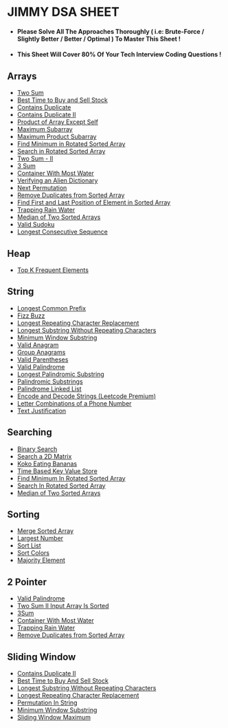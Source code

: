 <h1>JIMMY DSA SHEET</h1>

- <h4>Please Solve All The Approaches Thoroughly ( i.e: Brute-Force / Slightly Better / Better / Optimal ) To Master This Sheet !</h4>
- <h4>This Sheet Will Cover 80% Of Your Tech Interview Coding Questions !</h4>


<h2>Arrays</h2>

- [ Two Sum ](https://leetcode.com/problems/two-sum/)
- [ Best Time to Buy and Sell Stock ](https://leetcode.com/problems/best-time-to-buy-and-sell-stock/)
- [ Contains Duplicate ](https://leetcode.com/problems/contains-duplicate/)
- [ Contains Duplicate II ](https://leetcode.com/problems/contains-duplicate-ii/)
- [ Product of Array Except Self ](https://leetcode.com/problems/product-of-array-except-self/)
- [ Maximum Subarray ](https://leetcode.com/problems/maximum-subarray/)
- [ Maximum Product Subarray ](https://leetcode.com/problems/maximum-product-subarray/)
- [ Find Minimum in Rotated Sorted Array ](https://leetcode.com/problems/find-minimum-in-rotated-sorted-array/)
- [ Search in Rotated Sorted Array ](https://leetcode.com/problems/search-in-rotated-sorted-array/)
- [ Two Sum - II ](https://leetcode.com/problems/two-sum-ii-input-array-is-sorted/)
- [ 3 Sum ](https://leetcode.com/problems/3sum/)
- [ Container With Most Water ](https://leetcode.com/problems/container-with-most-water/)
- [ Verifying an Alien Dictionary ](https://leetcode.com/problems/verifying-an-alien-dictionary/)
- [ Next Permutation ](https://leetcode.com/problems/next-permutation/)
- [ Remove Duplicates from Sorted Array ](https://leetcode.com/problems/remove-duplicates-from-sorted-array/)
- [ Find First and Last Position of Element in Sorted Array ](https://leetcode.com/problems/find-first-and-last-position-of-element-in-sorted-array/)
- [ Trapping Rain Water ](https://leetcode.com/problems/trapping-rain-water/)
- [ Median of Two Sorted Arrays ](https://leetcode.com/problems/median-of-two-sorted-arrays/)
- [ Valid Sudoku ](https://leetcode.com/problems/valid-sudoku/)
- [ Longest Consecutive Sequence ](https://leetcode.com/problems/longest-consecutive-sequence/)


<h2>Heap</h2>

- [ Top K Frequent Elements ](https://leetcode.com/problems/top-k-frequent-elements/)

<h2>String</h2>

- [ Longest Common Prefix ](https://leetcode.com/problems/longest-common-prefix/)
- [ Fizz Buzz ](https://leetcode.com/problems/fizz-buzz/)
- [ Longest Repeating Character Replacement ](https://leetcode.com/problems/longest-repeating-character-replacement/)
- [ Longest Substring Without Repeating Characters ](https://leetcode.com/problems/longest-substring-without-repeating-characters/)
- [ Minimum Window Substring ](https://leetcode.com/problems/minimum-window-substring/)
- [ Valid Anagram ](https://leetcode.com/problems/valid-anagram/)
- [ Group Anagrams ](https://leetcode.com/problems/group-anagrams/)
- [ Valid Parentheses ](https://leetcode.com/problems/valid-parentheses/)
- [ Valid Palindrome ](https://leetcode.com/problems/valid-palindrome/)
- [ Longest Palindromic Substring ](https://leetcode.com/problems/longest-palindromic-substring/)
- [ Palindromic Substrings ](https://leetcode.com/problems/palindromic-substrings/)
- [ Palindrome Linked List ](https://leetcode.com/problems/palindrome-linked-list/)
- [ Encode and Decode Strings (Leetcode Premium) ](https://leetcode.com/problems/encode-and-decode-strings/)
- [ Letter Combinations of a Phone Number ](https://leetcode.com/problems/letter-combinations-of-a-phone-number/)
- [ Text Justification ](https://leetcode.com/problems/text-justification/)



<h2>Searching</h2>

- [ Binary Search ](https://leetcode.com/problems/binary-search/)
- [ Search a 2D Matrix ](https://leetcode.com/problems/search-a-2d-matrix/)
- [ Koko Eating Bananas ](https://leetcode.com/problems/koko-eating-bananas/)
- [ Time Based Key Value Store ](https://leetcode.com/problems/two-sum/)
- [ Find Minimum In Rotated Sorted Array ](https://leetcode.com/problems/find-minimum-in-rotated-sorted-array/)
- [ Search In Rotated Sorted Array ](https://leetcode.com/problems/search-in-rotated-sorted-array/)
- [ Median of Two Sorted Arrays ](https://leetcode.com/problems/median-of-two-sorted-arrays/)

<h2>Sorting</h2>

- [ Merge Sorted Array ](https://leetcode.com/problems/merge-sorted-array/)
- [ Largest Number ](https://leetcode.com/problems/largest-number/)
- [ Sort List ](https://leetcode.com/problems/sort-list/)
- [ Sort Colors ](https://leetcode.com/problems/sort-colors/)
- [ Majority Element ](https://leetcode.com/problems/majority-element/)


<h2>2 Pointer</h2>

- [ Valid Palindrome ](https://leetcode.com/problems/valid-palindrome/)
- [ Two Sum II Input Array Is Sorted ](https://leetcode.com/problems/two-sum-ii-input-array-is-sorted/)
- [ 3Sum ](https://leetcode.com/problems/3sum/)
- [ Container With Most Water ](https://leetcode.com/problems/container-with-most-water/)
- [ Trapping Rain Water ](https://leetcode.com/problems/two-sum/)
- [ Remove Duplicates from Sorted Array ](https://leetcode.com/problems/remove-duplicates-from-sorted-array/)


<h2>Sliding Window</h2>

- [ Contains Duplicate II ](https://leetcode.com/problems/contains-duplicate-ii/)
- [ Best Time to Buy And Sell Stock ](https://leetcode.com/problems/best-time-to-buy-and-sell-stock/)
- [ Longest Substring Without Repeating Characters ](https://leetcode.com/problems/longest-substring-without-repeating-characters/)
- [ Longest Repeating Character Replacement ](https://leetcode.com/problems/longest-repeating-character-replacement/)
- [ Permutation In String ](https://leetcode.com/problems/permutation-in-string/)
- [ Minimum Window Substring ](https://leetcode.com/problems/minimum-window-substring/)
- [ Sliding Window Maximum ](https://leetcode.com/problems/sliding-window-maximum/)